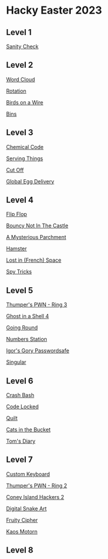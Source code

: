 Hacky Easter 2023
=================

Level 1
-------
[Sanity Check](Level%201/Sanity%20Check/README.md)

Level 2
-------
[Word Cloud](Level%202/Word%20Cloud/README.md)

[Rotation](Level%202/Rotation/README.md)

[Birds on a Wire](Level%202/Birds%20on%20a%20Wire/README.md)

[Bins](Level%202/Bins/README.md)

Level 3
-------
[Chemical Code](Level%203/Chemical%20Code/README.md)

[Serving Things](Level%203/Serving%20Things/README.md)

[Cut Off](Level%203/Cut%20Off/README.md)

[Global Egg Delivery](Level%203/Global%20Egg%20Delivery/README.md)

Level 4
-------
[Flip Flop](Level%204/Flip%20Flop/README.md)

[Bouncy Not In The Castle](Level%204/Bouncy%20Not%20In%20The%20Castle/README.md)

[A Mysterious Parchment](Level%204/A%20Mysterious%20Parchment/README.md)

[Hamster](Level%204/Hamster/README.md)

[Lost in (French) Space](Level%204/Lost%20in%20(French)%20Space/README.md)

[Spy Tricks](Level%204/Spy%20Tricks/README.md)

Level 5
-------
[Thumper's PWN - Ring 3](Level%205/Thumper's%20PWN%20-%20Ring%203/README.md)

[Ghost in a Shell 4](Level%205/Ghost%20in%20a%20Shell%204/README.md)

[Going Round](Level%205/Going%20Round/README.md)

[Numbers Station](Level%205/Numbers%20Station/README.md)

[Igor's Gory Passwordsafe](Level%205/Igor's%20Gory%20Passwordsafe/README.md)

[Singular](Level%205/Singular/README.md)

Level 6
-------
[Crash Bash](Level%206/Crash%20Bash/README.md)

[Code Locked](Level%206/Code%20Locked/README.md)

[Quilt](Level%206/Quilt/README.md)

[Cats in the Bucket](Level%206/Cats%20in%20the%20Bucket/README.md)

[Tom's Diary](Level%206/Tom's%20Diary/README.md)

Level 7
-------
[Custom Keyboard](Level%207/Custom%20Keyboard/README.md)

[Thumper's PWN - Ring 2](Level%207/Thumper's%20PWN%20-%20Ring%202/README.md)

[Coney Island Hackers 2](Level%207/Coney%20Island%20Hackers%202/README.md)

[Digital Snake Art](Level%207/Digital%20Snake%20Art/README.md)

[Fruity Cipher](Level%207/Fruity%20Cipher/README.md)

[Kaos Motorn](Level%207/Kaos%20Motorn/README.md)

Level 8
-------